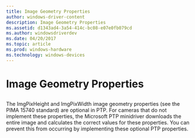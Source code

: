 ```yaml
---
title: Image Geometry Properties
author: windows-driver-content
description: Image Geometry Properties
ms.assetid: d1343ad4-3a54-414c-bc08-e07e0fb079cd
ms.author: windowsdriverdev
ms.date: 04/20/2017
ms.topic: article
ms.prod: windows-hardware
ms.technology: windows-devices
---
```


# Image Geometry Properties


## <a href="" id="ddk-image-geometry-properties-si"></a>


The ImgPixHeight and ImgPixWidth image geometry properties (see the PIMA 15740 standard) are optional in PTP. For cameras that do not implement these properties, the Microsoft PTP minidriver downloads the entire image and calculates the correct values for these properties. You can prevent this from occurring by implementing these optional PTP properties.

 

 




